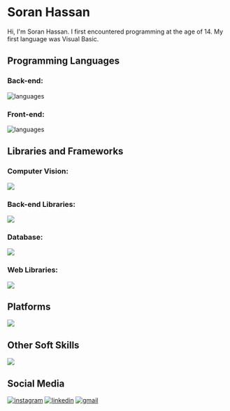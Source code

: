 <h1> Soran Hassan </h1>
<p>
   Hi, I'm Soran Hassan. I first encountered programming at the age of 14. My first language was Visual Basic.
</p>
<div>
   <h2>Programming Languages</h2>
   
   <h3> Back-end: </h3> <img src='https://skillicons.dev/icons?i=py,java,cpp' alt='languages'>
   <h3> Front-end: </h3> <img src='https://skillicons.dev/icons?i=html,css,js' alt='languages'>
   
   <h2>Libraries and Frameworks</h2>
     <h3> Computer Vision: </h3> <img src='https://skillicons.dev/icons?i=opencv,qt,tensorflow'><br>
     <h3> Back-end Libraries: </h3> <img src='https://skillicons.dev/icons?i=fastapi,django,flask'><br>
     <h3> Database: </h3> <img src='https://skillicons.dev/icons?i=sqlite'><br>
     <h3> Web Libraries: </h3> <img src='https://skillicons.dev/icons?i=selenium'><br>

   <h2>Platforms</h2> <img src='https://skillicons.dev/icons?i=linux,windows,ios,mac'><br>
   <h2>Other Soft Skills</h2>
     <img src='https://skillicons.dev/icons?i=ps,pr,ai,adobe'>
</div>
<div>
  <h2>Social Media</h2>
  <a href='https://instagram.com/soran.py'><img src='https://skillicons.dev/icons?i=instagram' alt='instagram'></a>
  <a href='https://linkedin.com/soranhassan'><img src='https://skillicons.dev/icons?i=linkedin' alt='linkedin'></a>
  <a href='https:soran.hassan21@gmail.com'><img src='https://skillicons.dev/icons?i=gmail' alt='gmail'></a>
</div>
